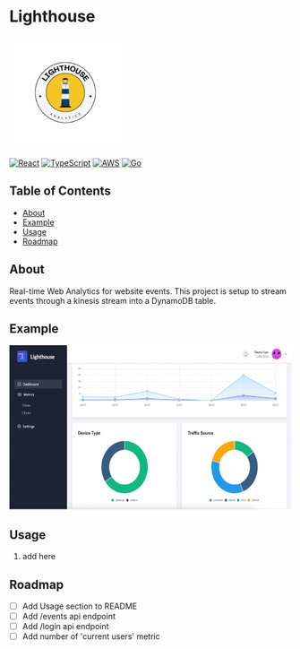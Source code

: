 # Lighthouse

<img src="logo.png" alt="Logo" width="200" height="200">

[![React](https://img.shields.io/badge/react-16.14.0-blue.svg)](https://reactjs.org/)
[![TypeScript](https://img.shields.io/badge/typescript-4.2.4-blue.svg)](https://www.typescriptlang.org/)
[![AWS](https://img.shields.io/badge/aws-%F0%9F%9B%A0-orange)](https://aws.amazon.com/)
[![Go](https://img.shields.io/badge/go-1.16-blue.svg)](https://golang.org/)

## Table of Contents

- [About](#about)
- [Example](#example)
- [Usage](#usage)
- [Roadmap](#usage)

## About

Real-time Web Analytics for website events. This project is setup to stream events through a kinesis stream into a DynamoDB table.

## Example

<img src="example.jpg" alt="Logo" width="600" height="293">

## Usage

1. add here

## Roadmap

- [ ] Add Usage section to README
- [ ] Add /events api endpoint
- [ ] Add /login api endpoint
- [ ] Add number of 'current users' metric

